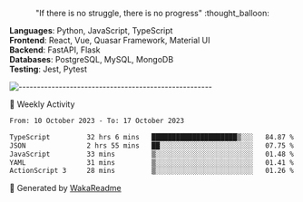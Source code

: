<p align="center"> 
  "If there is no struggle, there is no progress" :thought_balloon:
</p>

<p align="left">
  <strong>Languages</strong>: Python, JavaScript, TypeScript<br>
  <strong>Frontend</strong>: React, Vue, Quasar Framework, Material UI<br>
  <strong>Backend</strong>: FastAPI, Flask<br>
  <strong>Databases</strong>: PostgreSQL, MySQL, MongoDB<br>
  <strong>Testing</strong>: Jest, Pytest<br>
</p>

![-----------------------------------------------------](https://raw.githubusercontent.com/andreasbm/readme/master/assets/lines/vintage.png)

🎯 Weekly Activity

<!--START_SECTION:waka-->

```txt
From: 10 October 2023 - To: 17 October 2023

TypeScript         32 hrs 6 mins   █████████████████████▒░░░   84.87 %
JSON               2 hrs 55 mins   ██░░░░░░░░░░░░░░░░░░░░░░░   07.75 %
JavaScript         33 mins         ▒░░░░░░░░░░░░░░░░░░░░░░░░   01.48 %
YAML               31 mins         ▒░░░░░░░░░░░░░░░░░░░░░░░░   01.41 %
ActionScript 3     28 mins         ▒░░░░░░░░░░░░░░░░░░░░░░░░   01.26 %
```

<!--END_SECTION:waka-->


🚀 Generated by [WakaReadme](https://github.com/athul/waka-readme)
